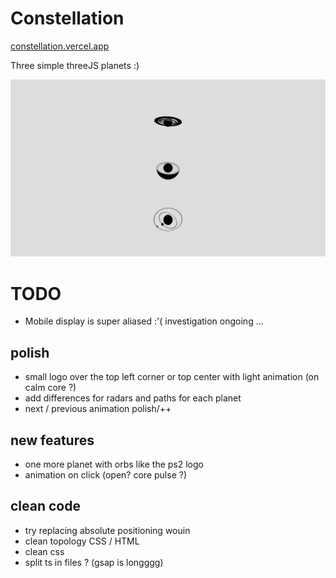 # Constellation

[constellation.vercel.app](https://constellation-kappa.vercel.app)

Three simple threeJS planets :)

![screen](/constellation.png?raw=true "constellation")

# TODO
- Mobile display is super aliased :'( investigation ongoing ...

## polish
- small logo over the top left corner or top center with light animation (on calm core ?)
- add differences for radars and paths for each planet
- next / previous animation polish/++

## new features
- one more planet with orbs like the ps2 logo
- animation on click (open? core pulse ?)

## clean code 
- try replacing absolute positioning wouin
- clean topology CSS / HTML
- clean css
- split ts in files ? (gsap is longggg)